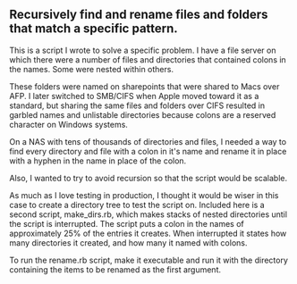 Recursively find and rename files and folders that match a specific pattern.
-------------------------------------------------------------------------------

This is a script I wrote to solve a specific problem. I have a file server on which there were a number of files and directories that contained colons in the names. Some were nested within others. 

These folders were named on sharepoints that were shared to Macs over AFP. I later switched to SMB/CIFS when Apple moved toward it as a standard, but sharing the same files and folders over CIFS resulted in garbled names and unlistable directories because colons are a reserved character on Windows systems. 

On a NAS with tens of thousands of directories and files, I needed a way to find every directory and file with a colon in it's name and rename it in place with a hyphen in the name in place of the colon.

Also, I wanted to try to avoid recursion so that the script would be scalable.

As much as I love testing in production, I thought it would be wiser in this case to create a directory tree to test the script on. Included here is a second script, make_dirs.rb, which makes stacks of nested directories until the script is interrupted. The script puts a colon in the names of approximately 25% of the entries it creates.  When interrupted it states how many directories it created, and how many it named with colons.

To run the rename.rb script, make it executable and run it with the directory containing the items to be renamed as the first argument.

